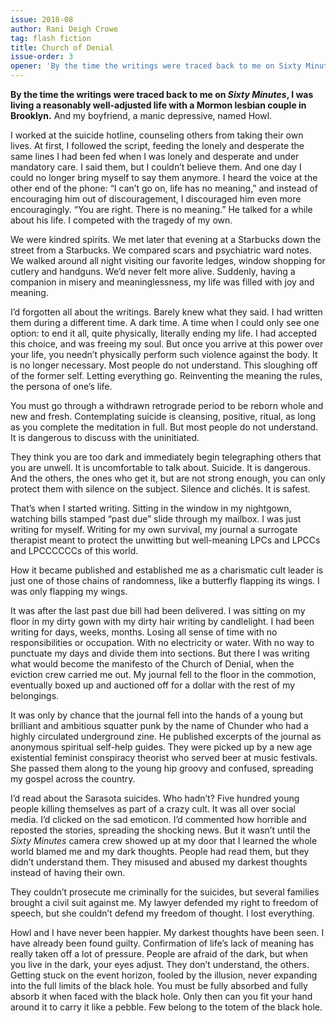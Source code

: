 ```yaml
---
issue: 2018-08
author: Rani Deigh Crowe
tag: flash fiction
title: Church of Denial
issue-order: 3
opener: 'By the time the writings were traced back to me on Sixty Minutes, I was living a reasonably well-adjusted life with a Mormon lesbian couple in Brooklyn.'
---
```


**By the time the writings were traced back to me on *Sixty Minutes*, I was living a reasonably well-adjusted life with a Mormon lesbian couple in Brooklyn.** And my boyfriend, a manic depressive, named Howl.

I worked at the suicide hotline, counseling others from taking their own lives. At first, I followed the script, feeding the lonely and desperate the same lines I had been fed when I was lonely and desperate and under mandatory care. I said them, but I couldn’t believe them. And one day I could no longer bring myself to say them anymore. I heard the voice at the other end of the phone: “I can’t go on, life has no meaning,” and instead of encouraging him out of discouragement, I discouraged him even more encouragingly. “You are right. There is no meaning.” He talked for a while about his life. I competed with the tragedy of my own. 

We were kindred spirits. We met later that evening at a Starbucks down the street from a Starbucks. We compared scars and psychiatric ward notes. We walked around all night visiting our favorite ledges, window shopping for cutlery and handguns. We’d never felt more alive. Suddenly, having a companion in misery and meaninglessness, my life was filled with joy and meaning.

I’d forgotten all about the writings. Barely knew what they said.  I had written them during a different time.  A dark time. A time when I could only see one option: to end it all, quite physically, literally ending my life. I had accepted this choice, and was freeing my soul. But once you arrive at this power over your life, you needn’t physically perform such violence against the body. It is no longer necessary. Most people do not understand. This sloughing off of the former self. Letting everything go. Reinventing the meaning the rules, the persona of one’s life.

You must go through a withdrawn retrograde period to be reborn whole and new and fresh. Contemplating suicide is cleansing, positive, ritual, as long as you complete the meditation in full. But most people do not understand. It is dangerous to discuss with the uninitiated.

They think you are too dark and immediately begin telegraphing others that you are unwell. It is uncomfortable to talk about. Suicide. It is dangerous. And the others, the ones who get it, but are not strong enough, you can only protect them with silence on the subject. Silence and clichés. It is safest.

That’s when I started writing. Sitting in the window in my nightgown, watching bills stamped “past due” slide through my mailbox. I was just writing for myself. Writing for my own survival, my journal a surrogate therapist meant to protect the unwitting but well-meaning LPCs and LPCCs and LPCCCCCCs of this world. 

How it became published and established me as a charismatic cult leader is just one of those chains of randomness, like a butterfly flapping its wings. I was only flapping my wings.

It was after the last past due bill had been delivered. I was sitting on my floor in my dirty gown with my dirty hair writing by candlelight. I had been writing for days, weeks, months. Losing all sense of time with no responsibilities or occupation. With no electricity or water. With no way to punctuate my days and divide them into sections. But there I was writing what would become the manifesto of the Church of Denial, when the eviction crew carried me out. My journal fell to the floor in the commotion, eventually boxed up and auctioned off for a dollar with the rest of my belongings.

It was only by chance that the journal fell into the hands of a young but brilliant and ambitious squatter punk by the name of Chunder who had a highly circulated underground zine. He published excerpts of the journal as anonymous spiritual self-help guides. They were picked up by a new age existential feminist conspiracy theorist who served beer at music festivals. She passed them along to the young hip groovy and confused, spreading my gospel across the country.

I’d read about the Sarasota suicides. Who hadn’t? Five hundred young people killing themselves as part of a crazy cult. It was all over social media. I’d clicked on the sad emoticon. I’d commented how horrible and reposted the stories, spreading the shocking news. But it wasn’t until the *Sixty Minutes* camera crew showed up at my door that I learned the whole world blamed me and my dark thoughts. People had read them, but they didn’t understand them. They misused and abused my darkest thoughts instead of having their own.

They couldn’t prosecute me criminally for the suicides, but several families brought a civil suit against me. My lawyer defended my right to freedom of speech, but she couldn’t defend my freedom of thought.  I lost everything. 

Howl and I have never been happier. My darkest thoughts have been seen. I have already been found guilty. Confirmation of life’s lack of meaning has really taken off a lot of pressure. People are afraid of the dark, but when you live in the dark, your eyes adjust. They don’t understand, the others. Getting stuck on the event horizon, fooled by the illusion, never expanding into the full limits of the black hole. You must be fully absorbed and fully absorb it when faced with the black hole. Only then can you fit your hand around it to carry it like a pebble. Few belong to the totem of the black hole.
